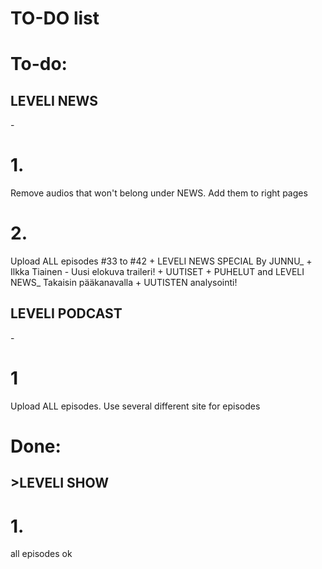 <h1>TO-DO list</h1>

<h1>To-do:</h1>
<h2>LEVELI NEWS</h2> -
<h1>1.</h1> <p>Remove audios that won't belong under NEWS. Add them to right pages</p> 
<h1>2.</h1> <p>Upload ALL episodes #33 to #42 + LEVELI NEWS SPECIAL By JUNNU_ + Ilkka Tiainen - Uusi elokuva traileri! + UUTISET + PUHELUT 
and LEVELI NEWS_ Takaisin pääkanavalla + UUTISTEN analysointi!</p>


<h2>LEVELI PODCAST</h2> -
<h1>1</h1><p>Upload ALL episodes. Use several different site for episodes</p>

<h1>Done:</h1>
<h2>>LEVELI SHOW</h2> 
<h1>1.</h1> <p>all episodes ok</p>
